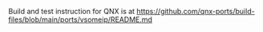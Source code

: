 Build and test instruction for QNX is at https://github.com/qnx-ports/build-files/blob/main/ports/vsomeip/README.md
